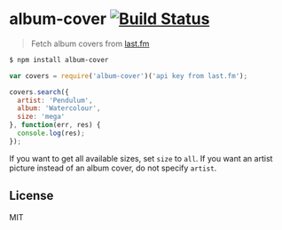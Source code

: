# album-cover [![Build Status](https://travis-ci.org/Hanse/album-cover.svg)](https://travis-ci.org/Hanse/album-cover)

> Fetch album covers from [last.fm](http://www.last.fm/)

```bash
$ npm install album-cover
```

```js
var covers = require('album-cover')('api key from last.fm');

covers.search({
  artist: 'Pendulum',
  album: 'Watercolour',
  size: 'mega'
}, function(err, res) {
  console.log(res);
});
```

If you want to get all available sizes, set `size` to `all`. If you want an artist picture instead of an album cover, do not specify `artist`.

## License

MIT
